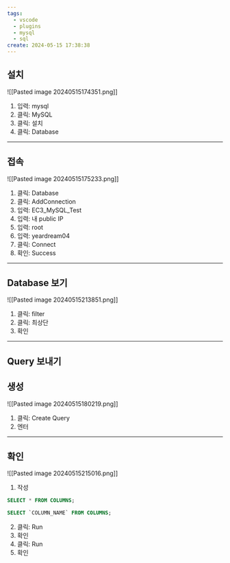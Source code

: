 ```yaml
---
tags:
  - vscode
  - plugins
  - mysql
  - sql
create: 2024-05-15 17:38:38
---
```


## 설치

![[Pasted image 20240515174351.png]]
1. 입력: mysql
2. 클릭: MySQL
3. 클릭: 설치
4. 클릭: Database

---
## 접속
![[Pasted image 20240515175233.png]]
1. 클릭: Database
2. 클릭: AddConnection
3. 입력: EC3_MySQL_Test
4. 입력: 내 public IP
5. 입력: root
6. 입력: yeardream04
7. 클릭: Connect
8. 확인: Success
----
## Database 보기

![[Pasted image 20240515213851.png]]
1. 클릭: filter
2. 클릭: 최상단
3. 확인
---

## Query 보내기

## 생성

![[Pasted image 20240515180219.png]]
1. 클릭: Create Query
2. 엔터
---
## 확인

![[Pasted image 20240515215016.png]]

1. 작성
```sql title:작성
SELECT * FROM COLUMNS;

SELECT `COLUMN_NAME` FROM COLUMNS;
```

2. 클릭: Run
3. 확인
4. 클릭: Run
5. 확인
